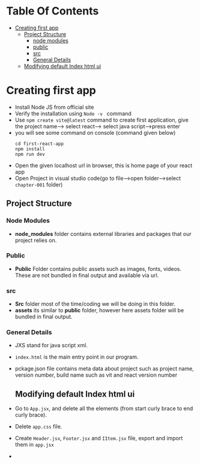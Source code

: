 # Table Of Contents
- [Creating first app](#creating-first-app)
   - [Project Structure](#project-structure)
      - [node modules](#node-modules)
      - [public](#public)
      - [src](#src)
      - [General Details](#general-details)
   - [Modifying default Index html ui](#Modifying-default-Index-html-ui)   
# Creating first app
- Install Node JS from official site
-  Verify the installation using ```Node -v ``` command
- Use ```npm create vite@latest``` command to create first application, give the project name--> select react--> select java script-->press enter
- you will see some command on console (command given below)
  ```
  cd first-react-app
  npm install
  npm run dev
  ```
- Open the given localhost url in browser, this is home page of your react app
- Open Project in visual studio code(go to file-->open folder-->select ```chapter-001``` folder)

 ## Project Structure
 ### Node Modules
 - **node_modules** folder contains external libraries and packages that our project relies on.
### Public
 - **Public** Folder contains public assets such as images, fonts, videos. These are not bundled in final output and available via url.
### src
- **Src** folder most of the time/coding we will be doing in this folder.
- **assets** its similar to **public** folder, however here assets folder will be bundled in final output.

### General Details
- JXS stand for java script xml.
- ```index.html``` is the main entry point in our program.
- pckage.json file contains meta data about project such as project name, version number, build name such as vit and react version number

  ## Modifying default Index html ui
- Go to ```App.jsx```, and delete all the elements (from start curly brace to end curly brace).
- Delete ```app.css``` file.
- Create ```Header.jsx```, ```Footer.jsx``` and ```IItem.jsx``` file, export and import them in ```app.jsx```
- 
